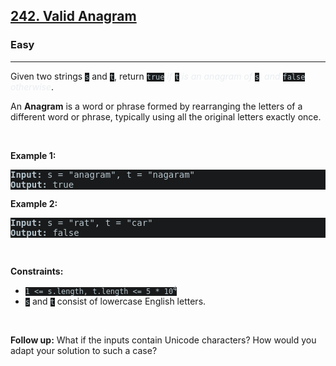 <h2><a href="https://leetcode.com/problems/valid-anagram/">242. Valid Anagram</a></h2><h3>Easy</h3><hr><div><p>Given two strings <code style="background-color: rgb(25, 26, 27) !important; color: rgb(183, 198, 205) !important;">s</code> and <code style="background-color: rgb(25, 26, 27) !important; color: rgb(183, 198, 205) !important;">t</code>, return <code style="background-color: rgb(25, 26, 27) !important; color: rgb(183, 198, 205) !important;">true</code> <em style="color: rgb(234, 238, 241) !important;">if</em> <code style="background-color: rgb(25, 26, 27) !important; color: rgb(183, 198, 205) !important;">t</code> <em style="color: rgb(234, 238, 241) !important;">is an anagram of</em> <code style="background-color: rgb(25, 26, 27) !important; color: rgb(183, 198, 205) !important;">s</code><em style="color: rgb(234, 238, 241) !important;">, and</em> <code style="background-color: rgb(25, 26, 27) !important; color: rgb(183, 198, 205) !important;">false</code> <em style="color: rgb(234, 238, 241) !important;">otherwise</em>.</p>

<p>An <strong>Anagram</strong> is a word or phrase formed by rearranging the letters of a different word or phrase, typically using all the original letters exactly once.</p>

<p>&nbsp;</p>
<p><strong>Example 1:</strong></p>
<pre style="background-color: rgb(25, 26, 27) !important; color: rgb(183, 198, 206) !important;"><strong>Input:</strong> s = "anagram", t = "nagaram"
<strong>Output:</strong> true
</pre><p><strong>Example 2:</strong></p>
<pre style="background-color: rgb(25, 26, 27) !important; color: rgb(183, 198, 206) !important;"><strong>Input:</strong> s = "rat", t = "car"
<strong>Output:</strong> false
</pre>
<p>&nbsp;</p>
<p><strong>Constraints:</strong></p>

<ul>
	<li><code style="background-color: rgb(25, 26, 27) !important; color: rgb(183, 198, 205) !important;">1 &lt;= s.length, t.length &lt;= 5 * 10<sup>4</sup></code></li>
	<li><code style="background-color: rgb(25, 26, 27) !important; color: rgb(183, 198, 205) !important;">s</code> and <code style="background-color: rgb(25, 26, 27) !important; color: rgb(183, 198, 205) !important;">t</code> consist of lowercase English letters.</li>
</ul>

<p>&nbsp;</p>
<p><strong>Follow up:</strong> What if the inputs contain Unicode characters? How would you adapt your solution to such a case?</p>
</div>